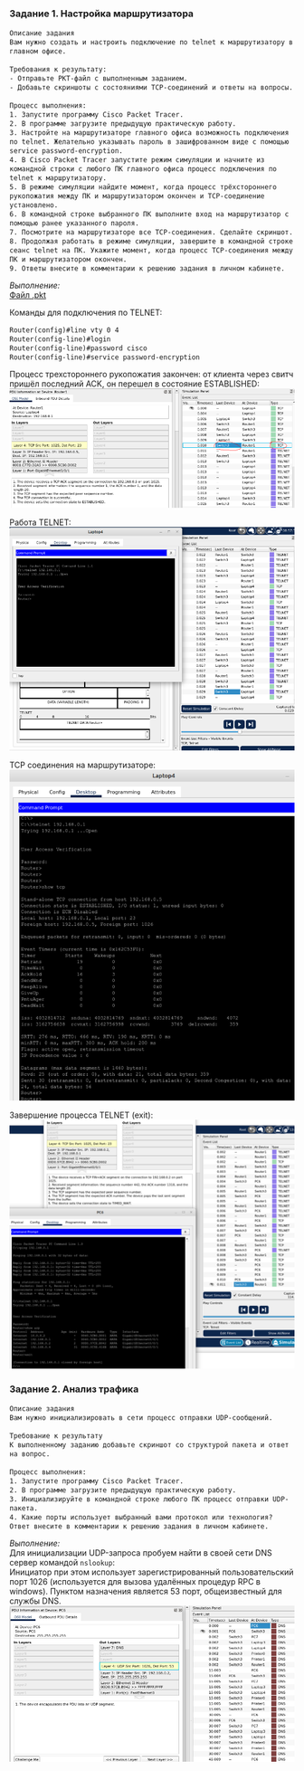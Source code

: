### Задание 1. Настройка маршрутизатора
```
Описание задания
Вам нужно создать и настроить подключение по telnet к маршрутизатору в главном офисе.

Требования к результату:
- Отправьте PKT-файл с выполненным заданием.
- Добавьте скриншоты с состояниями TCP-соединений и ответы на вопросы.

Процесс выполнения:
1. Запустите программу Cisco Packet Tracer.
2. В программе загрузите предыдущую практическую работу.
3. Настройте на маршрутизаторе главного офиса возможность подключения по telnet. Желательно указывать пароль в зашифрованном виде с помощью service password-encryption.
4. В Cisco Packet Tracer запустите режим симуляции и начните из командной строки с любого ПК главного офиса процесс подключения по telnet к маршрутизатору.
5. В режиме симуляции найдите момент, когда процесс трёхстороннего рукопожатия между ПК и маршрутизатором окончен и TCP-соединение установлено.
6. В командной строке выбранного ПК выполните вход на маршрутизатор с помощью ранее указанного пароля.
7. Посмотрите на маршрутизаторе все TCP-соединения. Сделайте скриншот.
8. Продолжая работать в режиме симуляции, завершите в командной строке сеанс telnet на ПК. Укажите момент, когда процесс TCP-соединения между ПК и маршрутизатором окончен.
9. Ответы внесите в комментарии к решению задания в личном кабинете.
```

*Выполнение:*  
[Файл .pkt](_attachments/04.04-1-cpt.pkt)

Команды для подключения по TELNET:  
```
Router(config)#line vty 0 4
Router(config-line)#login
Router(config-line)#password cisco
Router(config-line)#service password-encryption
```

Процесс трехстороннего рукопожатия закончен: от клиента через свитч пришёл последний ACK, он перешел в состояние ESTABLISHED:  
![](_attachments/04.04-1-1.png)

Работа TELNET:  
![](_attachments/04.04-1-2.png)

TCP соединения на маршрутизаторе:  
![](_attachments/04.04-1-3.png)

Завершение процесса TELNET (exit):  
![](_attachments/04.04-1-4.png)

### Задание 2. Анализ трафика

```
Описание задания
Вам нужно инициализировать в сети процесс отправки UDP-сообщений.

Требование к результату
К выполненному заданию добавьте скриншот со структурой пакета и ответ на вопрос.

Процесс выполнения:
1. Запустите программу Cisco Packet Tracer.
2. В программе загрузите предыдущую практическую работу.
3. Инициализируйте в командной строке любого ПК процесс отправки UDP-пакета.
4. Какие порты использует выбранный вами протокол или технология? Ответ внесите в комментарии к решению задания в личном кабинете.
```

*Выполнение:*  
Для инициализации UDP-запроса пробуем найти в своей сети DNS сервер командой `nslookup`:  
Инициатор при этом использует зарегистрированный пользовательский порт 1026 (используется для вызова удалённых процедур RPC в windows). Пунктом назначения является 53 порт, общеизвестный для службы DNS.  
![](_attachments/04.04-2-1.png)
